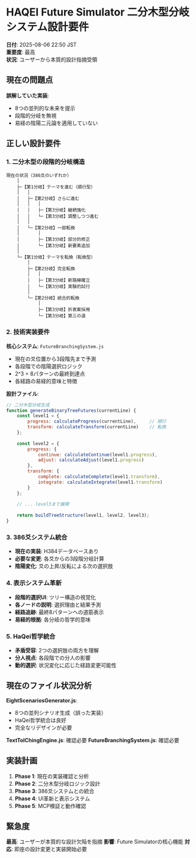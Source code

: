 # HAQEI Future Simulator 二分木型分岐システム設計要件
**日付**: 2025-08-06 22:50 JST  
**重要度**: 最高  
**状況**: ユーザーから本質的設計指摘受領

## 現在の問題点
**誤解していた実装**:
- 8つの並列的な未来を提示
- 段階的分岐を無視
- 易経の陰陽二元論を適用していない

## 正しい設計要件

### 1. 二分木型の段階的分岐構造
```
現在の状況（386爻のいずれか）
    │
    ├─【第1分岐】テーマを進む（順行型）
    │   │
    │   ├─【第2分岐】さらに進む
    │   │   │
    │   │   ├─【第3分岐】継続強化
    │   │   └─【第3分岐】調整しつつ進む
    │   │
    │   └─【第2分岐】一部転換
    │       │
    │       ├─【第3分岐】部分的修正
    │       └─【第3分岐】新要素追加
    │
    └─【第1分岐】テーマを転換（転換型）
        │
        ├─【第2分岐】完全転換
        │   │
        │   ├─【第3分岐】新路線確立
        │   └─【第3分岐】実験的試行
        │
        └─【第2分岐】統合的転換
            │
            ├─【第3分岐】折衷案採用
            └─【第3分岐】第三の道
```

### 2. 技術実装要件
**核心システム**: `FutureBranchingSystem.js`
- 現在の爻位置から3段階先まで予測
- 各段階での陰陽選択ロジック
- 2^3 = 8パターンの最終到達点
- 各経路の易経的意味と特徴

**設計ファイル**:
```javascript
// 二分木型分岐生成
function generateBinaryTreeFutures(currentLine) {
    const level1 = {
        progress: calculateProgress(currentLine),     // 順行
        transform: calculateTransform(currentLine)    // 転換
    };
    
    const level2 = {
        progress: {
            continue: calculateContinue(level1.progress),
            adjust: calculateAdjust(level1.progress)
        },
        transform: {
            complete: calculateComplete(level1.transform),
            integrate: calculateIntegrate(level1.transform)
        }
    };
    
    // ... level3まで展開
    
    return buildTreeStructure(level1, level2, level3);
}
```

### 3. 386爻システム統合
- **現在の実装**: H384データベースあり
- **必要な変更**: 各爻からの3段階分岐計算
- **陰陽変化**: 爻の上昇/反転による次の選択肢

### 4. 表示システム革新
- **段階的選択UI**: ツリー構造の視覚化
- **各ノードの説明**: 選択理由と結果予測
- **経路追跡**: 最終8パターンへの道筋表示
- **易経的根拠**: 各分岐の哲学的意味

### 5. HaQei哲学統合
- **矛盾受容**: 2つの選択肢の両方を理解
- **分人視点**: 各段階での分人の影響
- **動的選択**: 状況変化に応じた経路変更可能性

## 現在のファイル状況分析
**EightScenariosGenerator.js**: 
- 8つの並列シナリオ生成（誤った実装）
- HaQei哲学統合は良好
- 完全なリデザインが必要

**TextToIChingEngine.js**: 確認必要
**FutureBranchingSystem.js**: 確認必要

## 実装計画
1. **Phase 1**: 現在の実装確認と分析
2. **Phase 2**: 二分木型分岐ロジック設計
3. **Phase 3**: 386爻システムとの統合
4. **Phase 4**: UI革新と表示システム
5. **Phase 5**: MCP検証と動作確認

## 緊急度
**最高**: ユーザーが本質的な設計欠陥を指摘
**影響**: Future Simulatorの核心機能
**対応**: 即座の設計変更と実装開始必要